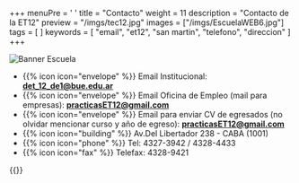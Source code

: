 +++
menuPre = '<i class="fa-regular fa-user"></i> '
title = "Contacto"
weight = 11
description = "Contacto de la ET12"
preview = "/imgs/tec12.jpg"
images = ["/imgs/EscuelaWEB6.jpg"]
tags = [ ]
keywords = [ "email", "et12", "san martin", "telefono", "direccion" ]
+++

![Banner Escuela](/imgs/EscuelaWEB6.jpg)

- {{% icon icon="envelope" %}} Email Institucional: **det_12_de1@bue.edu.ar**
- {{% icon icon="envelope" %}} Email Oficina de Empleo (mail para empresas): **practicasET12@gmail.com**
- {{% icon icon="envelope" %}} Email para enviar CV de egresados (no olvidar mencionar curso y año de egreso): **practicasET12@gmail.com**
- {{% icon icon="building" %}} Av.Del Libertador 238 - CABA (1001)
- {{% icon icon="phone" %}} Tel: 4327-3942 / 4328-4433
- {{% icon icon="fax" %}} Telefax: 4328-9421

{{<mapita>}}